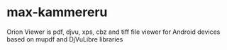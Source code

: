 # max-kammereru
Orion Viewer is pdf, djvu, xps, cbz and tiff file viewer for Android devices based on mupdf and DjVuLibre libraries
